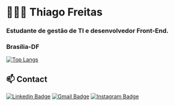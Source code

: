 # 👨🏻‍💻 Thiago Freitas

 ### Estudante de gestão de TI e desenvolvedor Front-End.
### Brasília-DF


[![Top Langs](https://github-readme-stats.vercel.app/api/top-langs/?username=ThiagoFReis&hide_langs_below=)](https://github.com/ThiagoFReis/github-readme-stats)


## 📫 Contact
[![Linkedin Badge](https://img.shields.io/badge/-LinkedIn-blue?style=flat-square&logo=Linkedin&logoColor=white&link=https://www.linkedin.com/in/omariosouto)](https://www.linkedin.com/in/thiago-freitas-b6986a155/)
[![Gmail Badge](https://img.shields.io/badge/-Gmail-7159c1?style=flat-square&logo=Gmail&logoColor=white&color=red&link=mailto:thiagofreitas201717@gmail.com)](mailto:thiagofreitas201717@gmail.com)
[![Instagram Badge](https://img.shields.io/badge/-Instagram-7159c1?style=flat-square&color=maroon&logo=instagram&logoColor=white&link=https://www.instagram.com/_tfreitas__/)](https://www.instagram.com/_tfreitas__/)
